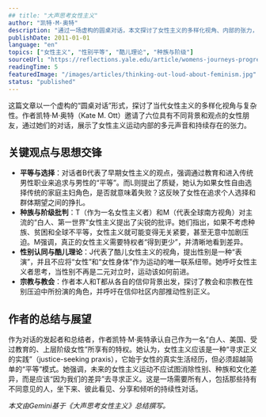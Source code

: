 ```yaml
---
## title: "大声思考女性主义" 
author: "凯特·M·奥特" 
description: "通过一场虚构的圆桌对话，本文探讨了女性主义的多样化视角、内部的张力，以及种族、阶级、性别认同等议题对当代女性主义的深刻影响。" 
publishDate: 2011-01-01
language: "en" 
topics: ["女性主义", "性别平等", "酷儿理论", "种族与阶级"] 
sourceUrl: "https://reflections.yale.edu/article/womens-journeys-progress-and-peril/thinking-out-loud-about-feminism" 
readingTime: 5
featuredImage: "/images/articles/thinking-out-loud-about-feminism.jpg" 
status: "published"
---
```


这篇文章以一个虚构的“圆桌对话”形式，探讨了当代女性主义的多样化视角与复杂性。作者凯特·M·奥特（Kate M. Ott）邀请了六位具有不同背景和观点的女性朋友，通过她们的对话，展示了女性主义运动内部的多元声音和持续存在的张力。

## 关键观点与思想交锋

  * **平等与选择**：对话者B代表了早期女性主义的观点，强调通过教育和进入传统男性职业来追求与男性的“平等”。而L则提出了质疑，她认为如果女性自由选择传统的家庭主妇角色，是否就意味着失败？这反映了女性在追求个人选择和群体期望之间的挣扎。
  * **种族与阶级批判**：T（作为一名女性主义者）和M（代表全球南方视角）对主流的“白人、第一世界”女性主义提出了尖锐的批评。她们指出，如果不考虑种族、贫困和全球不平等，女性主义就可能变得无关紧要，甚至无意中加剧压迫。M强调，真正的女性主义需要特权者“得到更少”，并清晰地看到差异。
  * **性别认同与酷儿理论**：J代表了酷儿女性主义的视角，提出性别是一种“表演”，并且不应将“女性”和“女性身体”作为运动的唯一联系纽带。她呼吁女性主义者思考，当性别不再是二元对立时，运动该如何前进。
  * **宗教与教会**：作者本人和T都从各自的信仰背景出发，探讨了教会和宗教在性别压迫中所扮演的角色，并呼吁在信仰社区内部推动性别正义。

## 作者的总结与展望

作为对话的发起者和总结者，作者凯特·M·奥特承认自己作为一名“白人、美国、受过教育的、上层阶级女性”所享有的特权。她认为，女性主义应该是一种“寻求正义的实践”（justice-seeking praxis），它始于女性的真实生活经历，但必须超越简单的“平等”模式。她强调，未来的女性主义运动不应试图消除性别、种族和文化差异，而是应该“因为我们的差异”去寻求正义。这是一场需要所有人，包括那些持有不同意见的人，坐下来、彼此看见、分享和倾听的持续性对话。

*本文由Gemini基于《大声思考女性主义》总结撰写。*